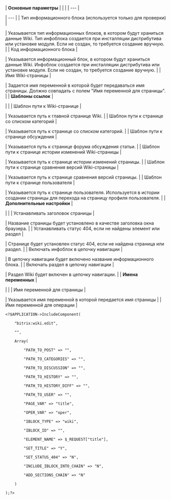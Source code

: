 | **Основные параметры** | | |
| --- |

| --- |
| Тип информационного блока (используется только для проверки) |

| Указывается тип информационных блоков, в котором будут храниться данные Wiki. Тип инфоблока создается при инсталляции дистрибутива или установке модуля. Если не создан, то требуется создание вручную. |
| Код информационного блока |

| Указывается информационный блок, в котором будут храниться данные Wiki. Инфоблок создается при инсталляции дистрибутива или установке модуля. Если не создан, то требуется создание вручную. |
| Имя Wiki-страницы |

| Задается имя переменной в которой будет передаваться имя страницы. Должно совпадать с полем "Имя переменной для страницы". |
| **Шаблоны ссылок** |

| |
| Шаблон пути к Wiki-странице |

| Указывается путь к главной странице Wiki. |
| Шаблон пути к странице со списком категорий |

| Указывается путь к странице со списком категорий. |
| Шаблон пути к странице обсуждения |

| Указывается путь к странице форума обсуждения статьи. |
| Шаблон пути к странице истории изменений Wiki-страницы |

| Указывается путь к странице истории изменений страницы. |
| Шаблон пути к странице сравнения версий Wiki-страницы |

| Указывается путь к странице сравнения версий страницы. |
| Шаблон пути к странице пользователя |

| Указывается путь к странице пользователя. Используется в истории создании страницы для перехода на страницу профиля пользователя. |
| **Дополнительные настройки** |

| |
| Устанавливать заголовок страницы |

| Название страницы будет установлено в качестве заголовка окна браузера. |
| Устанавливать статус 404, если не найдены элемент или раздел |

| Странице будет установлен статус 404, если не найдена страница или раздел. |
| Включать инфоблок в цепочку навигации |

| В цепочку навигации будет включено название информационного блока. |
| Включать раздел в цепочку навигации |

| Раздел Wiki будет включен в цепочку навигации. |
| **Имена переменных** |

| |
| Имя переменной для страницы |

| Указывается имя переменной в которой передается имя страницы |
| Имя переменной для операции |

```
<?$APPLICATION->IncludeComponent(

	"bitrix:wiki.edit",

	"",

	Array(

		"PATH_TO_POST" => "",

		"PATH_TO_CATEGORIES" => "",

		"PATH_TO_DISCUSSION" => "",

		"PATH_TO_HISTORY" => "",

		"PATH_TO_HISTORY_DIFF" => "",

		"PATH_TO_USER" => "",

		"PAGE_VAR" => "title",

		"OPER_VAR" => "oper",

		"IBLOCK_TYPE" => "wiki",

		"IBLOCK_ID" => "",

		"ELEMENT_NAME" => $_REQUEST["title"],

		"SET_TITLE" => "Y",

		"SET_STATUS_404" => "N",

		"INCLUDE_IBLOCK_INTO_CHAIN" => "N",

		"ADD_SECTIONS_CHAIN" => "N"

	)

);?>
```